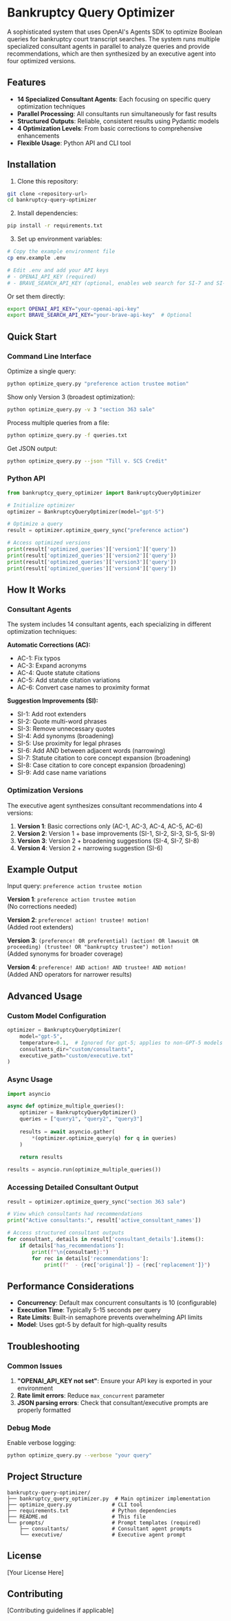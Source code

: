 # Bankruptcy Query Optimizer

A sophisticated system that uses OpenAI's Agents SDK to optimize Boolean queries for bankruptcy court transcript searches. The system runs multiple specialized consultant agents in parallel to analyze queries and provide recommendations, which are then synthesized by an executive agent into four optimized versions.

## Features

- **14 Specialized Consultant Agents**: Each focusing on specific query optimization techniques
- **Parallel Processing**: All consultants run simultaneously for fast results
- **Structured Outputs**: Reliable, consistent results using Pydantic models
- **4 Optimization Levels**: From basic corrections to comprehensive enhancements
- **Flexible Usage**: Python API and CLI tool

## Installation

1. Clone this repository:
```bash
git clone <repository-url>
cd bankruptcy-query-optimizer
```

2. Install dependencies:
```bash
pip install -r requirements.txt
```

3. Set up environment variables:
```bash
# Copy the example environment file
cp env.example .env

# Edit .env and add your API keys
# - OPENAI_API_KEY (required)
# - BRAVE_SEARCH_API_KEY (optional, enables web search for SI-7 and SI-8)
```

Or set them directly:
```bash
export OPENAI_API_KEY="your-openai-api-key"
export BRAVE_SEARCH_API_KEY="your-brave-api-key"  # Optional
```

## Quick Start

### Command Line Interface

Optimize a single query:
```bash
python optimize_query.py "preference action trustee motion"
```

Show only Version 3 (broadest optimization):
```bash
python optimize_query.py -v 3 "section 363 sale"
```

Process multiple queries from a file:
```bash
python optimize_query.py -f queries.txt
```

Get JSON output:
```bash
python optimize_query.py --json "Till v. SCS Credit"
```

### Python API

```python
from bankruptcy_query_optimizer import BankruptcyQueryOptimizer

# Initialize optimizer
optimizer = BankruptcyQueryOptimizer(model="gpt-5")

# Optimize a query
result = optimizer.optimize_query_sync("preference action")

# Access optimized versions
print(result['optimized_queries']['version1']['query'])
print(result['optimized_queries']['version2']['query'])
print(result['optimized_queries']['version3']['query'])
print(result['optimized_queries']['version4']['query'])
```

 

## How It Works

### Consultant Agents

The system includes 14 consultant agents, each specializing in different optimization techniques:

**Automatic Corrections (AC):**
- AC-1: Fix typos
- AC-3: Expand acronyms
- AC-4: Quote statute citations
- AC-5: Add statute citation variations
- AC-6: Convert case names to proximity format

**Suggestion Improvements (SI):**
- SI-1: Add root extenders
- SI-2: Quote multi-word phrases
- SI-3: Remove unnecessary quotes
- SI-4: Add synonyms (broadening)
- SI-5: Use proximity for legal phrases
- SI-6: Add AND between adjacent words (narrowing)
- SI-7: Statute citation to core concept expansion (broadening)
- SI-8: Case citation to core concept expansion (broadening)
- SI-9: Add case name variations

### Optimization Versions

The executive agent synthesizes consultant recommendations into 4 versions:

1. **Version 1**: Basic corrections only (AC-1, AC-3, AC-4, AC-5, AC-6)
2. **Version 2**: Version 1 + base improvements (SI-1, SI-2, SI-3, SI-5, SI-9)
3. **Version 3**: Version 2 + broadening suggestions (SI-4, SI-7, SI-8)
4. **Version 4**: Version 2 + narrowing suggestion (SI-6)

## Example Output

Input query: `preference action trustee motion`

**Version 1**: `preference action trustee motion`  
(No corrections needed)

**Version 2**: `preference! action! trustee! motion!`  
(Added root extenders)

**Version 3**: `(preference! OR preferential) (action! OR lawsuit OR proceeding) (trustee! OR "bankruptcy trustee") motion!`  
(Added synonyms for broader coverage)

**Version 4**: `preference! AND action! AND trustee! AND motion!`  
(Added AND operators for narrower results)

## Advanced Usage

### Custom Model Configuration

```python
optimizer = BankruptcyQueryOptimizer(
    model="gpt-5",
    temperature=0.1,  # Ignored for gpt-5; applies to non-GPT-5 models
    consultants_dir="custom/consultants",
    executive_path="custom/executive.txt"
)
```

### Async Usage

```python
import asyncio

async def optimize_multiple_queries():
    optimizer = BankruptcyQueryOptimizer()
    queries = ["query1", "query2", "query3"]
    
    results = await asyncio.gather(
        *(optimizer.optimize_query(q) for q in queries)
    )
    
    return results

results = asyncio.run(optimize_multiple_queries())
```

### Accessing Detailed Consultant Output

```python
result = optimizer.optimize_query_sync("section 363 sale")

# View which consultants had recommendations
print("Active consultants:", result['active_consultant_names'])

# Access structured consultant outputs
for consultant, details in result['consultant_details'].items():
    if details['has_recommendations']:
        print(f"\n{consultant}:")
        for rec in details['recommendations']:
            print(f"  - {rec['original']} → {rec['replacement']}")
```

## Performance Considerations

- **Concurrency**: Default max concurrent consultants is 10 (configurable)
- **Execution Time**: Typically 5-15 seconds per query
- **Rate Limits**: Built-in semaphore prevents overwhelming API limits
- **Model**: Uses gpt-5 by default for high-quality results

## Troubleshooting

### Common Issues

1. **"OPENAI_API_KEY not set"**: Ensure your API key is exported in your environment
2. **Rate limit errors**: Reduce `max_concurrent` parameter
3. **JSON parsing errors**: Check that consultant/executive prompts are properly formatted

### Debug Mode

Enable verbose logging:
```bash
python optimize_query.py --verbose "your query"
```

## Project Structure

```
bankruptcy-query-optimizer/
├── bankruptcy_query_optimizer.py  # Main optimizer implementation
├── optimize_query.py             # CLI tool
├── requirements.txt              # Python dependencies
├── README.md                     # This file
└── prompts/                      # Prompt templates (required)
    ├── consultants/              # Consultant agent prompts
    └── executive/                # Executive agent prompt
```

## License

[Your License Here]

## Contributing

[Contributing guidelines if applicable]
